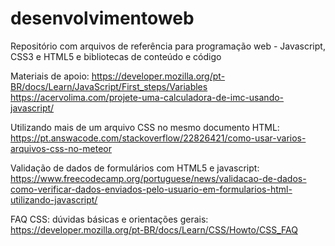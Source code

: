 # desenvolvimentoweb
Repositório com arquivos de referência para programação web - Javascript, CSS3 e HTML5 e bibliotecas de conteúdo e código

Materiais de apoio:
https://developer.mozilla.org/pt-BR/docs/Learn/JavaScript/First_steps/Variables
https://acervolima.com/projete-uma-calculadora-de-imc-usando-javascript/

Utilizando mais de um arquivo CSS no mesmo documento HTML:
https://pt.answacode.com/stackoverflow/22826421/como-usar-varios-arquivos-css-no-meteor

Validação de dados de formulários com HTML5 e javascript:
https://www.freecodecamp.org/portuguese/news/validacao-de-dados-como-verificar-dados-enviados-pelo-usuario-em-formularios-html-utilizando-javascript/

FAQ CSS: dúvidas básicas e orientações gerais:
https://developer.mozilla.org/pt-BR/docs/Learn/CSS/Howto/CSS_FAQ

